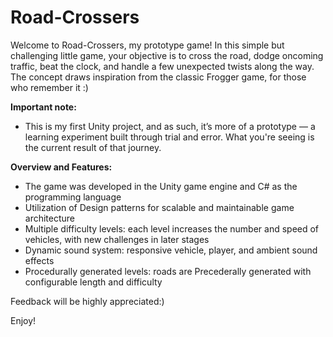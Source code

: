 # Road-Crossers
Welcome to Road-Crossers, my prototype game! In this simple but challenging little game, your objective is to cross the road, dodge oncoming traffic, beat the clock, and handle a few unexpected twists along the way. The concept draws inspiration from the classic Frogger game, for those who remember it :)

**Important note:**
- This is my first Unity project, and as such, it’s more of a prototype — a learning experiment built through trial and error. What you're seeing is the current result of that journey.

**Overview and Features:**
- The game was developed in the Unity game engine and C# as the programming language
- Utilization of Design patterns for scalable and maintainable game architecture
- Multiple difficulty levels: each level increases the number and speed of vehicles, with new challenges in later stages
- Dynamic sound system: responsive vehicle, player, and ambient sound effects
- Procedurally generated levels: roads are Precederally generated with configurable length and difficulty

 Feedback will be highly appreciated:)

 Enjoy!
